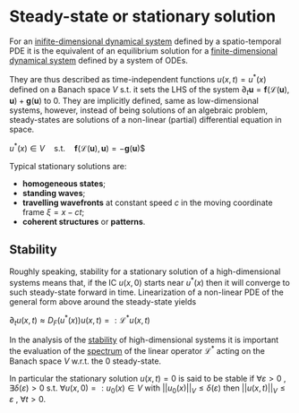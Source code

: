 # Steady-state or stationary solution

For an [inifite-dimensional dynamical system](HighDimensionalSystem.md) defined by a spatio-temporal PDE it is the equivalent of an equilibrium solution for a [finite-dimensional dynamical system](ContinuousTimeSystem.md) defined by a system of ODEs.

They are thus described as time-independent functions $u(x,t)=u^{ * }(x)$ defined on a Banach space $V$ s.t. it sets the LHS of the system  $\partial_t \boldsymbol{u} = \boldsymbol{f}(\mathcal{L}(\boldsymbol{u}),\boldsymbol{u}) + \boldsymbol{g}(\boldsymbol{u})$ to 0.
They are implicitly defined, same as low-dimensional systems, however, instead of being solutions of an algebraic problem, steady-states are solutions of a non-linear (partial) differential equation in space.

$u^{*}(x)\in V \quad \text{s.t.}\quad \boldsymbol{f}(\mathcal{L}(\boldsymbol{u}),\boldsymbol{u}) = -\boldsymbol{g}(\boldsymbol{u})$$

Typical stationary solutions are:
* __homogeneous states__;
* __standing waves__;
* __travelling wavefronts__ at constant speed $c$ in the moving coordinate frame $\xi=x-ct$;
* __coherent structures__ or __patterns__.

## Stability

Roughly speaking, stability for a stationary solution of a high-dimensional systems means that, if the IC $u(x,0)$ starts near $u^{ * }(x)$ then it will converge to such steady-state forward in time.
Linearization of a non-linear PDE of the general form above around the steady-state yields

$\partial_t u(x,t)\approx D_{F}(u^{ * }(x))u(x,t) =: \mathcal{L}^{ * }u(x,t)$

In the analysis of the [stability](https://en.wikipedia.org/wiki/Stability_theory) of high-dimensional systems it is important the evaluation of the [spectrum](https://math.stackexchange.com/questions/2117107/spectrum-of-the-derivative-operator) of the linear operator $\mathcal{L}^{ * }$ acting on the Banach space $V$ w.r.t. the 0 steady-state.

In particular the stationary solution $u(x,t)=0$ is said to be stable if $\forall\varepsilon>0$ , $\exists\delta(\varepsilon)>0$ s.t. $\forall u(x,0)=:u_0(x)\in V$ with $||u_0(x)||_{V}\leq\delta(\varepsilon)$ then $||u(x,t)||_{V}\leq\varepsilon$ , $\forall t>0$.

